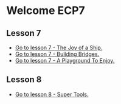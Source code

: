 # Welcome ECP7

## Lesson 7
- [Go to lesson 7 - The Joy of a Ship.](./lesson07_01.md)  
- [Go to lesson 7 - Building Bridges.](./lesson07_02.md)  
- [Go to lesson 7 - A Playground To Enjoy.](./lesson07_03.md)  

## Lesson 8
- [Go to lesson 8 - Super Tools.](./lesson08_01.md)